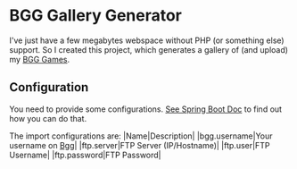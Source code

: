 # BGG Gallery Generator
I've just have a few megabytes webspace without PHP (or something else) support.
So I created this project, which generates a gallery of (and upload) my [BGG Games](https://boardgamegeek.com/user/JensG).

## Configuration
You need to provide some configurations. [See Spring Boot Doc](https://docs.spring.io/spring-boot/docs/current/reference/html/boot-features-external-config.html) to find out how you can do that.

The import configurations are:
|Name|Description|
|bgg.username|Your username on [Bgg](https://boardgamegeek.com/)|
|ftp.server|FTP Server (IP/Hostname)|
|ftp.user|FTP Username|
|ftp.password|FTP Password|